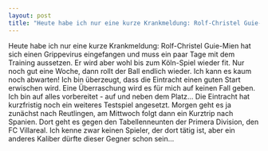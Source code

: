 ```yaml
---
layout: post
title: "Heute habe ich nur eine kurze Krankmeldung: Rolf-Christel Guie-Mien hat sich einen Grippevirus eingefangen und muss ein paar Tage mit dem Training aussetzen."
---
```


Heute habe ich nur eine kurze Krankmeldung: Rolf-Christel Guie-Mien hat sich einen Grippevirus eingefangen und muss ein paar Tage mit dem Training aussetzen. Er wird aber wohl bis zum Köln-Spiel wieder fit. Nur noch gut eine Woche, dann rollt der Ball endlich wieder. Ich kann es kaum noch abwarten! Ich bin überzeugt, dass die Eintracht einen guten Start erwischen wird. Eine Überraschung wird es für mich auf keinen Fall geben. Ich bin auf alles vorbereitet - auf und neben dem Platz... Die Eintracht hat kurzfristig noch ein weiteres Testspiel angesetzt. Morgen geht es ja zunächst nach Reutlingen, am Mittwoch folgt dann ein Kurztrip nach Spanien. Dort geht es gegen den Tabellenneunten der Primera Division, den FC Villareal. Ich kenne zwar keinen Spieler, der dort tätig ist, aber ein anderes Kaliber dürfte dieser Gegner schon sein...
